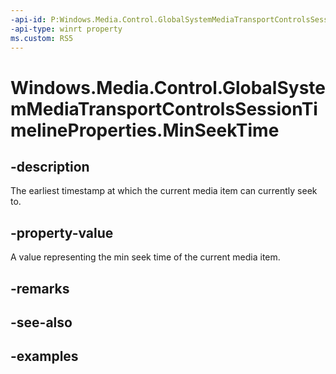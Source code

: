 ```yaml
---
-api-id: P:Windows.Media.Control.GlobalSystemMediaTransportControlsSessionTimelineProperties.MinSeekTime
-api-type: winrt property
ms.custom: RS5
---
```


<!-- Property syntax.
public TimeSpan MinSeekTime { get; }
-->

# Windows.Media.Control.GlobalSystemMediaTransportControlsSessionTimelineProperties.MinSeekTime

## -description
The earliest timestamp at which the current media item can currently seek to.

## -property-value
A value representing the min seek time of the current media item.

## -remarks

## -see-also

## -examples

